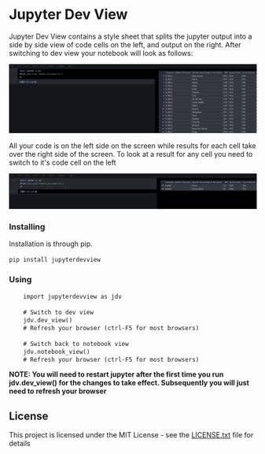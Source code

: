 # Jupyter Dev View
Jupyter Dev View contains a style sheet that splits the jupyter output into a side by side view of code cells on the left, and output on the right.   After switching to dev view your notebook will look as follows:

![First cell](first_cell.PNG)

All your code is on the left side on the screen while results for each cell take over the right side of the screen.  To look at a result for any cell you need to switch to it's code cell on the left

![second cell](second_cell.PNG)

### Installing

Installation is through pip.  

```pip install jupyterdevview```

### Using

```
    import jupyterdevview as jdv

    # Switch to dev view
    jdv.dev_view() 
    # Refresh your browser (ctrl-F5 for most browsers)
    
    # Switch back to notebook view
    jdv.notebook_view() 
    # Refresh your browser (ctrl-F5 for most browsers)
```
**NOTE: You will need to restart jupyter after the first time you run jdv.dev_view() for the changes to take effect.  Subsequently you will just need to refresh your browser**

## License

This project is licensed under the MIT License - see the [LICENSE.txt](LICENSE.txt) file for details

